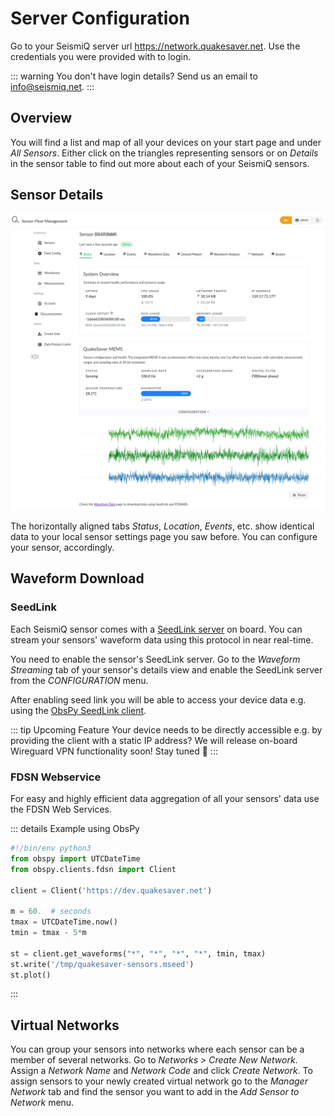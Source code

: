 
# Server Configuration

Go to your SeismiQ server url <https://network.quakesaver.net>. Use the credentials you were provided with to login.

::: warning You don't have login details?
Send us an email to <info@seismiq.net>.
:::

## Overview

You will find a list and map of all your devices on your start page and under _All Sensors_. Either click on the triangles representing sensors or on _Details_ in the sensor table to find out more about each of your SeismiQ sensors.

## Sensor Details

![Backend view](./backend-sensor.png)

The horizontally aligned tabs _Status_, _Location_, _Events_, etc. show identical data to your local sensor settings page you saw before. You can configure your sensor, accordingly.

## Waveform Download

### SeedLink

Each SeismiQ sensor comes with a [SeedLink server](http://ds.iris.edu/ds/nodes/dmc/services/seedlink/) on board. You can stream your sensors' waveform data using this protocol in near real-time.

You need to enable the sensor's SeedLink server. Go to the _Waveform Streaming_ tab of your sensor's details view and enable the SeedLink server from the _CONFIGURATION_ menu.

After enabling seed link you will be able to access your device data e.g. using the [ObsPy SeedLink client](https://docs.obspy.org/packages/autogen/obspy.clients.seedlink.easyseedlink.create_client.html#obspy.clients.seedlink.easyseedlink.create_client).

::: tip Upcoming Feature
Your device needs to be directly accessible e.g. by providing the client with a static IP address? We will release on-board Wireguard VPN functionality soon! Stay tuned :star2:
:::

### FDSN Webservice

For easy and highly efficient data aggregation of all your sensors' data use the FDSN Web Services.

::: details Example using ObsPy

```python
#!/bin/env python3
from obspy import UTCDateTime
from obspy.clients.fdsn import Client

client = Client('https://dev.quakesaver.net')

m = 60.  # seconds
tmax = UTCDateTime.now()
tmin = tmax - 5*m

st = client.get_waveforms("*", "*", "*", "*", tmin, tmax)
st.write('/tmp/quakesaver-sensors.mseed')
st.plot()
```

:::

## Virtual Networks

You can group your sensors into networks where each sensor can be a member of several networks. Go to _Networks > Create New Network_. Assign a _Network Name_ and _Network Code_ and click _Create Network_. To assign sensors to your newly created virtual network go to the _Manager Network_ tab and find the sensor you want to add in the _Add Sensor to Network_ menu.
